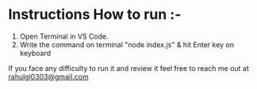 # Instructions How to run :-
1. Open Terminal in VS Code.
2. Write the command on terminal "node index.js" & hit Enter key on keyboard

If you face any difficulty to run it and review it feel free to reach me out at rahulgl0303@gmail.com
